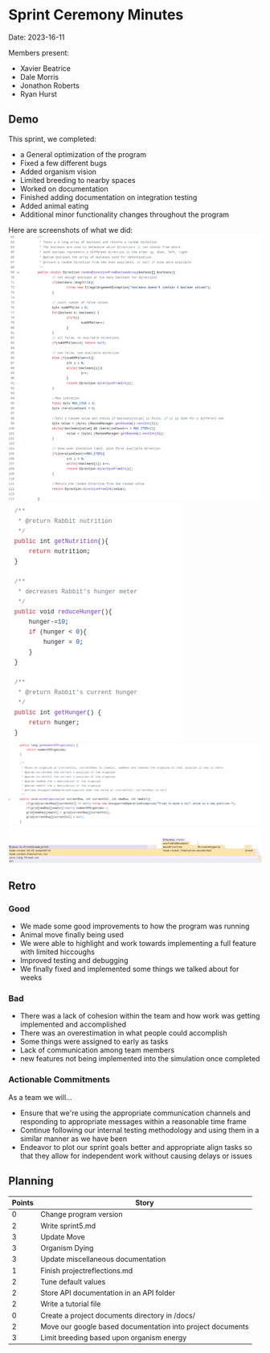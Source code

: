 # Sprint Ceremony Minutes
  
Date: 2023-16-11

Members present:

* Xavier Beatrice
* Dale Morris
* Jonathon Roberts
* Ryan Hurst
  
## Demo

This sprint, we completed:

* a General optimization of the program
* Fixed a few different bugs
* Added organism vision
* Limited breeding to nearby spaces
* Worked on documentation
* Finished adding documentation on integration testing
* Added animal eating
* Additional minor functionality changes throughout the program

Here are screenshots of what we did:
![Direction Improvements](/doc/s5pics/EnumImprovements_S5.png)
![Nutrition changes](/doc/s5pics/Nutrition_S5.png)
![Map Changes](/doc/s5pics/numberOfOrganisms_S5.png)
![Profiler picture](/doc/s5pics/profiler_S5.png)

## Retro

### Good

* We made some good improvements to how the program was running
* Animal move finally being used
* We were able to highlight and work towards implementing a full feature with limited hiccoughs
* Improved testing and debugging
* We finally fixed and implemented some things we talked about for weeks

### Bad

* There was a lack of cohesion within the team and how work was getting implemented and accomplished
* There was an overestimation in what people could accomplish
* Some things were assigned to early as tasks
* Lack of communication among team members
* new features not being implemented into the simulation once completed 

### Actionable Commitments

As a team we will...

* Ensure that we're using the appropriate communication channels and responding to appropriate messages within a reasonable time frame
* Continue following our internal testing methodology and using them in a similar manner as we have been
* Endeavor to plot our sprint goals better and appropriate align tasks so that they allow for independent work without causing delays or issues

## Planning

| Points | Story                                                      |
|--------|------------------------------------------------------------|
| 0      | Change program version                                     |
| 2      | Write sprint5.md                                           |
| 3      | Update Move                                                |
| 3      | Organism Dying                                             |
| 3      | Update miscellaneous documentation                         |
| 1      | Finish projectreflections.md                               |
| 2      | Tune default values                                        |
| 2      | Store API documentation in an API folder                   |
| 2      | Write a tutorial file                                      |
| 0      | Create a project documents directory in /docs/             |
| 2      | Move our google based documentation into project documents |
| 3      | Limit breeding based upon organism energy                  |

